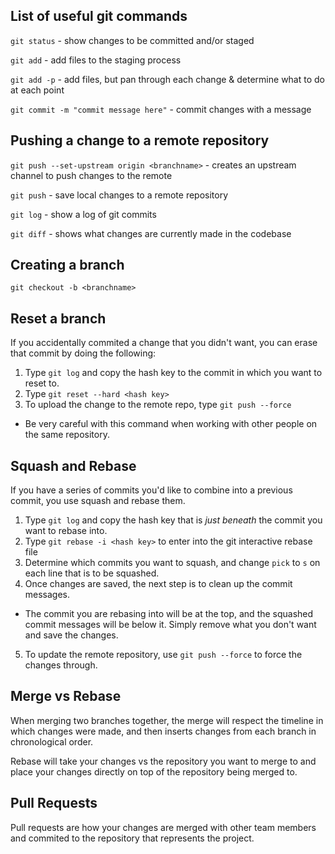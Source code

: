 ## List of useful git commands

`git status` - show changes to be committed and/or staged

`git add` - add files to the staging process

`git add -p` - add files, but pan through each change & determine what to do at each point

`git commit -m "commit message here"` - commit changes with a message

## Pushing a change to a remote repository

`git push --set-upstream origin <branchname>` - creates an upstream channel to push changes to the remote

`git push` - save local changes to a remote repository

`git log` - show a log of git commits

`git diff` - shows what changes are currently made in the codebase


## Creating a branch

`git checkout -b <branchname> ` 

## Reset a branch

If you accidentally commited a change that you didn't want, you can erase that commit by doing the following:  
1. Type `git log` and copy the hash key to the commit in which you want to reset to.
2. Type `git reset --hard <hash key>`
3. To upload the change to the remote repo, type `git push --force`
  - Be very careful with this command when working with other people on the same repository.

## Squash and Rebase

If you have a series of commits you'd like to combine into a previous commit, you use squash and rebase them.

1. Type `git log` and copy the hash key that is *just beneath* the commit you want to rebase into.
2. Type `git rebase -i <hash key>` to enter into the git interactive rebase file
3. Determine which commits you want to squash, and change `pick` to `s` on each line that is to be squashed.
4. Once changes are saved, the next step is to clean up the commit messages.
- The commit you are rebasing into will be at the top, and the squashed commit messages will be below it. Simply remove what you don't want and save the changes.
5. To update the remote repository, use `git push --force` to force the changes through.

## Merge vs Rebase

When merging two branches together, the merge will respect the timeline in which changes were made, and then inserts changes from each branch in chronological order. 

Rebase will take your changes vs the repository you want to merge to and place your changes directly on top of the repository being merged to. 

## Pull Requests

Pull requests are how your changes are merged with other team members and commited to the repository that represents the project.  

